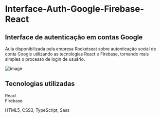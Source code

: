 # Interface-Auth-Google-Firebase-React

## Interface de autenticação em contas Google 

Aula disponibilizada pela empresa Rocketseat sobre autenticação social de conta Google utilizando as tecnologias React e Firebase, tornando mais simples o processo de login de usuário.<br>

![image](https://user-images.githubusercontent.com/76854209/183478597-b6acb13e-afd3-48c0-800f-cf3010ee5897.png)

## Tecnologias utilizadas
React<br>
Firebase

HTML5, CSS3, TypeScript, Sass
